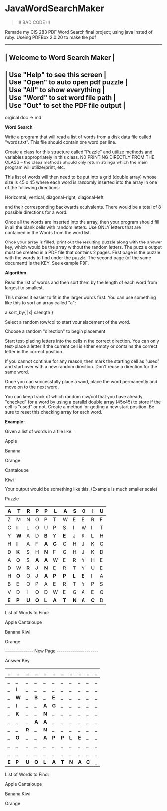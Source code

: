 # JavaWordSearchMaker

> !!! BAD CODE !!!

Remade my CIS 283 PDF Word Search final project; using java insted of ruby.
Useing PDFBox 2.0.20 to make the pdf

--------------------------------
| Welcome to Word Search Maker |
--------------------------------------
| Use "Help" to see this screen      |<br>
| Use "Open" to auto open pdf puzzle |<br>
| Use "All" to show everything       |<br>
| Use "Word" to set word file path   |<br>
| Use "Out" to set the PDF file output |
----------------------------------------

orginal doc -> md

**Word Search**

Write a program that will read a list of words from a disk data file called &quot;words.txt&quot;. This file should contain one word per line.

Create a class for this structure called &quot;Puzzle&quot; and utilize methods and variables appropriately in this class. NO PRINTING DIRECTLY FROM THE CLASS – the class methods should only return strings which the main program will utilize/print, etc.

This list of words will then need to be put into a grid (double array) whose size is 45 x 45 where each word is randomly inserted into the array in one of the following directions:

Horizontal, vertical, diagonal-right, diagonal-left

and their corresponding backwards equivalents. There would be a total of 8 possible directions for a word.

Once all the words are inserted into the array, then your program should fill in all the blank cells with random letters. Use ONLY letters that are contained in the Words from the word list.

Once your array is filled, print out the resulting puzzle along with the answer key, which would be the array without the random letters. The puzzle output must be created in a PDF file that contains 2 pages. First page is the puzzle with the words to find under the puzzle. The second page (of the same document) is the KEY. See example PDF.

**Algorithm**

Read the list of words and then sort them by the length of each word from largest to smallest.

This makes it easier to fit in the larger words first. You can use something like this to sort an array called &quot;a&quot;:

a.sort\_by{ |x| x.length }

Select a random row/col to start your placement of the word.

Choose a random &quot;direction&quot; to begin placement.

Start test-placing letters into the cells in the correct direction. You can only test-place a letter if the current cell is either empty or contains the correct letter in the correct position.

If you cannot continue for any reason, then mark the starting cell as &quot;used&quot; and start over with a new random direction. Don&#39;t reuse a direction for the same word.

Once you can successfully place a word, place the word permanently and move on to the next word.

You can keep track of which random row/col that you have already &quot;checked&quot; for a word by using a parallel double array (45x45) to store if the cell is &quot;used&quot; or not. Create a method for getting a new start position. Be sure to reset this checking array for each word.

**Example:**

Given a list of words in a file like:

Apple

Banana

Orange

Cantaloupe

Kiwi

Your output would be something like this. (Example is much smaller scale)

Puzzle

| A | T | R | P | P | L | A | S | O | I | U |
| --- | --- | --- | --- | --- | --- | --- | --- | --- | --- | --- |
| Z | M | N | O | P | T | W | E | E | R | F |
| C | **I** | L | O | U | P | S | I | W | I | T |
| Y | **W** | A | D | **B** | Y | **E** | J | K | L | H |
| H | **I** | A | F | **A** | **G** | G | H | J | K | G |
| D | **K** | S | H | **N** | F | G | H | J | K | D |
| A | Q | S | **A** | **A** | W | E | R | Y | H | E |
| D | W | **R** | J | **N** | E | R | T | Y | U | E |
| H | **O** | O | J | **A** | **P** | **P** | **L** | **E** | I | A |
| B | E | O | P | A | E | R | T | Y | P | S |
| V | D | I | O | D | W | E | G | A | E | Q |
| **E** | **P** | **U** | **O** | **L** | **A** | **T** | **N** | **A** | **C** | D |

List of Words to Find:

Apple Cantaloupe

Banana Kiwi

Orange

-------------- New Page ---------------------

Answer Key

| _ | _ | _ | _ | _ | _ | _ | _ | _ | _ | _ |
| --- | --- | --- | --- | --- | --- | --- | --- | --- | --- | --- |
| _ | _ | _ | _ | _ | _ | _ | _ | _ | _ | _ |
| _ | **I** | _ | _ | _ | _ | _ | _ | _ | _ | _ |
| _ | **W** | _ | **B** | _ | **E** | _ | _ | _ | _ | _ |
| _ | **I** | _ | _ | **A** | **G** | _ | _ | _ | _ | _ |
| _ | **K** | _ | _ | **N** | _ | _ | _ | _ | _ | _ |
| _ | _ | _ | **A** | **A** | _ | _ | _ | _ | _ | _ |
| _ | _ | **R** | _ | **N** | _ | _ | _ | _ | _ | _ |
| _ | **O** | _ | _ | **A** | **P** | **P** | **L** | **E** | _ | _ |
| _ | _ | _ | _ | _ | _ | _ | _ | _ | _ | _ |
| _ | _ | _ | _ | _ | _ | _ | _ | _ | _ | _ |
| **E** | **P** | **U** | **O** | **L** | **A** | **T** | **N** | **A** | **C** | _ |

List of Words to Find:

Apple Cantaloupe

Banana Kiwi

Orange
